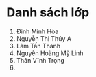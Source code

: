 # Danh sách lớp

1. Đinh Minh Hòa
2. Nguyễn Thị Thúy A
3. Lâm Tấn Thành
4. Nguyễn Hoàng Mỹ Linh
5. Thân Vĩnh Trọng
6.
